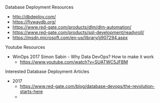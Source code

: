 
Database Deployment Resources

* http://dbdeploy.com/
* https://flywaydb.org/
* https://www.red-gate.com/products/dlm/dlm-automation/
* https://www.red-gate.com/products/sql-development/readyroll/
* https://msdn.microsoft.com/en-us/library/jj907294.aspx



Youtube Resources
* WinOps 2017 Simon Sabin - Why Data DevOps? How to make it work
  * https://www.youtube.com/watch?v=SUATWC5JFBM


Interested Database Deployment Articles
* 2017
  * https://www.red-gate.com/blog/database-devops/the-revolution-starts-here
  * 
